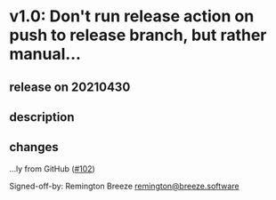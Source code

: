 # v1.0: Don't run release action on push to release branch, but rather manual…

## release on 20210430

## description

## changes

…ly from GitHub (<a class="issue-link js-issue-link" data-error-text="Failed to load title" data-id="871527258" data-permission-text="Title is private" data-url="https://github.com/argoproj/argo-ui/issues/102" data-hovercard-type="pull_request" data-hovercard-url="/argoproj/argo-ui/pull/102/hovercard" href="https://github.com/argoproj/argo-ui/pull/102">#102</a>)

Signed-off-by: Remington Breeze <a href="mailto:remington@breeze.software">remington@breeze.software</a>

